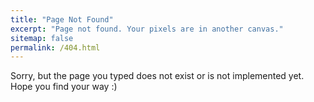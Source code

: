```yaml
---
title: "Page Not Found"
excerpt: "Page not found. Your pixels are in another canvas."
sitemap: false
permalink: /404.html
---
```


Sorry, but the page you typed does not exist or is not implemented yet.
Hope you find your way :)

<!-- 
Sorry, but the page you were trying to view does not exist --- perhaps you can try searching for it below.

<script type="text/javascript">
  var GOOG_FIXURL_LANG = 'en';
  var GOOG_FIXURL_SITE = '{{ site.url }}'
</script>
<script type="text/javascript"
  src="//linkhelp.clients.google.com/tbproxy/lh/wm/fixurl.js">
</script> -->
